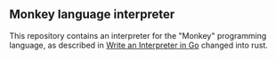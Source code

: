 ## Monkey language interpreter

This repository contains an interpreter for the "Monkey" programming language, as described in [Write an Interpreter in Go](https://interpreterbook.com/) changed into rust.
